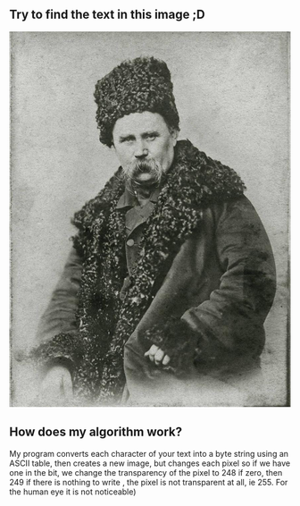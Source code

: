 ## Try to find the text in this image ;D

![](output.png)

## How does my algorithm work?

My program converts each character of your text into a byte string using an ASCII table, then creates a new image, but changes each pixel so if we have one in the bit, we change the transparency of the pixel to 248 if zero, then 249 if there is nothing to write , the pixel is not transparent at all, ie 255.
For the human eye it is not noticeable)
